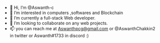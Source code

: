 - 👋 Hi, I’m @Aswanth-c
- 👀 I’m interested in computers ,softwares and Blockchain
- 🌱 I’m currently a  full-stack Web developer.
- 💞️ I’m looking to collaborate on any web projects.
- 📫 you can reach me at  Aswanthpcg@gmail.com or @AswanthChakkin2 in twitter or  Aswanth#1733 in discord :)

<!---
Aswanth-c/Aswanth-c is a ✨ special ✨ repository because its `README.md` (this file) appears on your GitHub profile.
You can click the Preview link to take a look at your changes.
--->
